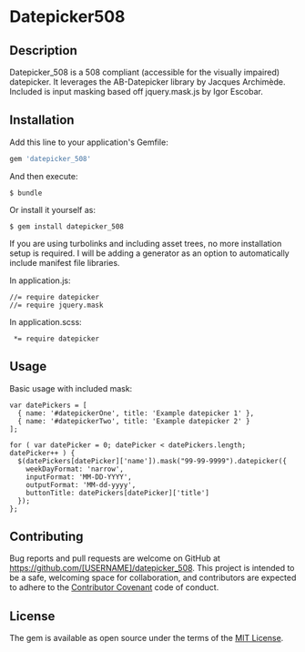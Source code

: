 Datepicker508
====
[gem]: https://rubygems.org/gems/datepicker_508


Description
-----------
Datepicker_508 is a 508 compliant (accessible for the visually impaired) datepicker. It leverages the AB-Datepicker library by Jacques Archimède. Included is input masking based off jquery.mask.js by Igor Escobar.

Installation
------------

Add this line to your application's Gemfile:

```ruby
gem 'datepicker_508'
```

And then execute:

    $ bundle

Or install it yourself as:

    $ gem install datepicker_508
    
If you are using turbolinks and including asset trees, no more installation setup is required. I will be adding a generator as an option to automatically include manifest file libraries.

In application.js:

```
//= require datepicker
//= require jquery.mask
```

In application.scss:

```
 *= require datepicker
```

Usage
-----

Basic usage with included mask:

```
var datePickers = [
  { name: '#datepickerOne', title: 'Example datepicker 1' },
  { name: '#datepickerTwo', title: 'Example datepicker 2' }
];

for ( var datePicker = 0; datePicker < datePickers.length; datePicker++ ) {
  $(datePickers[datePicker]['name']).mask("99-99-9999").datepicker({
    weekDayFormat: 'narrow',
    inputFormat: 'MM-DD-YYYY',
    outputFormat: 'MM-dd-yyyy',
    buttonTitle: datePickers[datePicker]['title']
  });
};
```

Contributing
------------

Bug reports and pull requests are welcome on GitHub at https://github.com/[USERNAME]/datepicker_508. This project is intended to be a safe, welcoming space for collaboration, and contributors are expected to adhere to the [Contributor Covenant](http://contributor-covenant.org) code of conduct.

License
-------

The gem is available as open source under the terms of the [MIT License](http://opensource.org/licenses/MIT).

